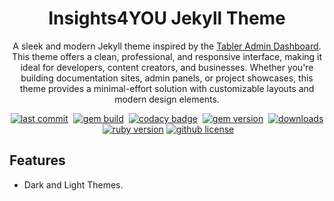<!-- markdownlint-disable-next-line -->
<div align='center'>

<!-- markdownlint-disable-next-line -->
# Insights4YOU Jekyll Theme

A sleek and modern Jekyll theme inspired by the [Tabler Admin Dashboard](https://github.com/tabler). This theme offers a clean, professional, and responsive interface, making it ideal for developers, content creators, and businesses. Whether you're building documentation sites, admin panels, or project showcases, this theme provides a minimal-effort solution with customizable layouts and modern design elements.

[![last commit](https://img.shields.io/github/last-commit/marciopaiva/insights4you-jekyll-theme?logo=github)][repo]&nbsp;
[![gem build](https://github.com/marciopaiva/insights4you-jekyll-theme/actions/workflows/gem-build.yml/badge.svg)][build]&nbsp;
[![codacy badge](https://img.shields.io/codacy/grade/4e556876a3c54d5e8f2d2857c4f43894?logo=codacy)][codacy]&nbsp;
[![gem version](https://img.shields.io/gem/v/insights4you-jekyll-theme?&logo=rubygems&logocolor=ghostwhite&label=gem&color=orange)][gem]&nbsp;
[![downloads](https://img.shields.io/gem/dt/insights4you-jekyll-theme?logo=rubygems&color=blue)][gem]&nbsp;
[![ruby version](https://img.shields.io/badge/ruby-~%3E%203.1-red?logo=ruby)][gem]
[![github license](https://img.shields.io/github/license/marciopaiva/insights4you-jekyll-theme?color=goldenrod)][license]&nbsp;
</div>

## Features

- Dark and Light Themes.

[gem]: https://rubygems.org/gems/insights4you-jekyll-theme
[codacy]: https://app.codacy.com/gh/marciopaiva/insights4you-jekyll-theme/dashboard?utm_source=gh&utm_medium=referral&utm_content=&utm_campaign=Badge_grade
[license]: https://github.com/marciopaiva/insights4you-jekyll-theme/blob/master/LICENSE
[build]: https://github.com/marciopaiva/insights4you-jekyll-theme/actions/workflows/gem-build.yml
[repo]: https://github.com/marciopaiva/insights4you-jekyll-theme
[issues]: https://github.com/marciopaiva/insights4you-jekyll-theme/issues
